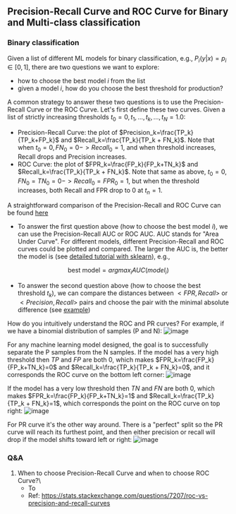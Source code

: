 ## Precision-Recall Curve and ROC Curve for Binary and Multi-class classification

### Binary classification
Given a list of different ML models for binary classification, e.g., $P_i(y|x)=p_i\in[0,1]$, there are two questions we want to explore:

* how to choose the best model $i$ from the list
* given a model $i$, how do you choose the best threshold for production?

A common strategy to answer these two questions is to use the Precision-Recall Curve or the ROC Curve. Let's first define these two curves. Given a list of strictly increasing thresholds $t_0=0, t_1, ...,t_k,..., t_N=1.0$:
* Precision-Recall Curve: the plot of $Precision_k=\frac{TP_k}{TP_k+FP_k}$ and $Recall_k=\frac{TP_k}{TP_k + FN_k}$. Note that when $t_0=0,FN_0=0->Recall_0=1$, and when threshold increases, Recall drops and Precision increases.
* ROC Curve: the plot of $FPR_k=\frac{FP_k}{FP_k+TN_k}$ and $Recall_k=\frac{TP_k}{TP_k + FN_k}$. Note that same as above, $t_0=0,FN_0=TN_0=0->Recall_0=FPR_0=1$, but when the threshold increases, both Recall and FPR drop to 0 at $t_n=1$.

A straightforward comparison of the Precision-Recall and ROC Curve can be found [here](https://stackoverflow.com/questions/59519995/roc-curve-and-precision-recall-curve)

* To answer the first question above (how to choose the best model $i$), we can use the Precision-Recall AUC or ROC AUC. AUC stands for "Area Under Curve". For different models, different Precision-Recall and ROC curves could be plotted and compared. The larger the AUC is, the better the model is (see [detailed tutorial with sklearn](https://machinelearningmastery.com/roc-curves-and-precision-recall-curves-for-imbalanced-classification/)), e.g.,
```math
\text{best model}=argmax_i AUC(model_i)
```

* To answer the second question above (how to choose the best threshold $t_k$), we can compare the distances between $<FPR, Recall>$ or $<Precision, Recall>$ pairs and choose the pair with the minimal absolute difference (see [example](https://www.iguazio.com/glossary/classification-threshold/#:~:text=The%20ROC%20curve%20gives%20a,FPR%E2%80%94is%20the%20optimal%20threshold.))

How do you intuitively understand the ROC and PR curves? For example, if we have a binomial distribution of samples (P and N):
![image](https://github.com/user-attachments/assets/3bb8746e-6c48-452f-a36e-1acfba1d98c4)

For any machine learning model designed, the goal is to successfully separate the P samples from the N samples. If the model has a very high threshold then $TP$ and $FP$ are both $0$, which makes $FPR_k=\frac{FP_k}{FP_k+TN_k}=0$ and $Recall_k=\frac{TP_k}{TP_k + FN_k}=0$, and it corresponds the ROC curve on the bottom left corner:
![image](https://github.com/user-attachments/assets/411c6e29-12c5-4b08-80c8-4858be4de188)

If the model has a very low threshold then $TN$ and $FN$ are both $0$, which makes $FPR_k=\frac{FP_k}{FP_k+TN_k}=1$ and $Recall_k=\frac{TP_k}{TP_k + FN_k}=1$, which corresponds the point on the ROC curve on top right:
![image](https://github.com/user-attachments/assets/1e319632-fd1d-4cf5-8b1e-ae5cd3f4b588)

For PR curve it's the other way around. There is a "perfect" split so the PR curve will reach its furthest point, and then either precision or recall will drop if the model shifts toward left or right:
![image](https://github.com/user-attachments/assets/3ab37fdc-e9f7-49ae-adef-bd6ac7ed8658)



### Q&A
1. When to choose Precision-Recall Curve and when to choose ROC Curve?\
   * To
   * Ref: https://stats.stackexchange.com/questions/7207/roc-vs-precision-and-recall-curves
